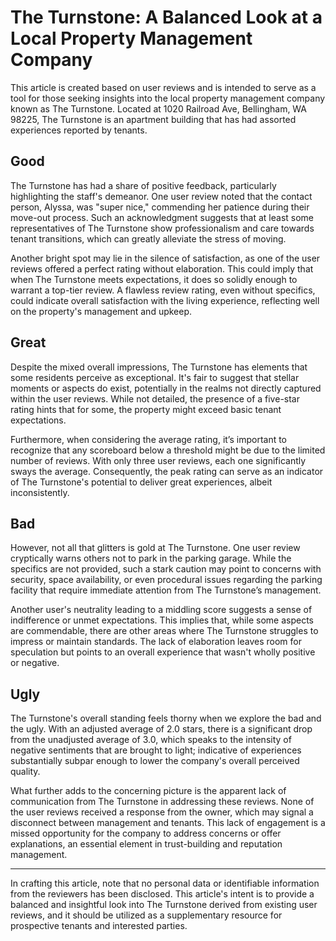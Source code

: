 # The Turnstone: A Balanced Look at a Local Property Management Company

This article is created based on user reviews and is intended to serve as a tool for those seeking insights into the local property management company known as The Turnstone. Located at 1020 Railroad Ave, Bellingham, WA 98225, The Turnstone is an apartment building that has had assorted experiences reported by tenants.

## Good
The Turnstone has had a share of positive feedback, particularly highlighting the staff's demeanor. One user review noted that the contact person, Alyssa, was "super nice," commending her patience during their move-out process. Such an acknowledgment suggests that at least some representatives of The Turnstone show professionalism and care towards tenant transitions, which can greatly alleviate the stress of moving.

Another bright spot may lie in the silence of satisfaction, as one of the user reviews offered a perfect rating without elaboration. This could imply that when The Turnstone meets expectations, it does so solidly enough to warrant a top-tier review. A flawless review rating, even without specifics, could indicate overall satisfaction with the living experience, reflecting well on the property's management and upkeep.

## Great
Despite the mixed overall impressions, The Turnstone has elements that some residents perceive as exceptional. It's fair to suggest that stellar moments or aspects do exist, potentially in the realms not directly captured within the user reviews. While not detailed, the presence of a five-star rating hints that for some, the property might exceed basic tenant expectations.

Furthermore, when considering the average rating, it’s important to recognize that any scoreboard below a threshold might be due to the limited number of reviews. With only three user reviews, each one significantly sways the average. Consequently, the peak rating can serve as an indicator of The Turnstone's potential to deliver great experiences, albeit inconsistently.

## Bad
However, not all that glitters is gold at The Turnstone. One user review cryptically warns others not to park in the parking garage. While the specifics are not provided, such a stark caution may point to concerns with security, space availability, or even procedural issues regarding the parking facility that require immediate attention from The Turnstone’s management.

Another user's neutrality leading to a middling score suggests a sense of indifference or unmet expectations. This implies that, while some aspects are commendable, there are other areas where The Turnstone struggles to impress or maintain standards. The lack of elaboration leaves room for speculation but points to an overall experience that wasn't wholly positive or negative.

## Ugly
The Turnstone's overall standing feels thorny when we explore the bad and the ugly. With an adjusted average of 2.0 stars, there is a significant drop from the unadjusted average of 3.0, which speaks to the intensity of negative sentiments that are brought to light; indicative of experiences substantially subpar enough to lower the company's overall perceived quality.

What further adds to the concerning picture is the apparent lack of communication from The Turnstone in addressing these reviews. None of the user reviews received a response from the owner, which may signal a disconnect between management and tenants. This lack of engagement is a missed opportunity for the company to address concerns or offer explanations, an essential element in trust-building and reputation management.

---

In crafting this article, note that no personal data or identifiable information from the reviewers has been disclosed. This article's intent is to provide a balanced and insightful look into The Turnstone derived from existing user reviews, and it should be utilized as a supplementary resource for prospective tenants and interested parties.